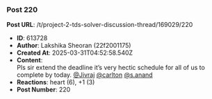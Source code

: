 ### Post 220
**Post URL**: /t/project-2-tds-solver-discussion-thread/169029/220
- **ID**: 613728
- **Author**: Lakshika Sheoran (22f2001175)
- **Created At**: 2025-03-31T04:52:58.540Z
- **Content**:  
  Pls sir extend the deadline it’s very hectic schedule for all of us  to complete by today. <a class="mention" href="/u/jivraj">@Jivraj</a> <a class="mention" href="/u/carlton">@carlton</a> <a class="mention" href="/u/s.anand">@s.anand</a>
- **Reactions**: heart (6), +1 (3)
- **Post Number**: 220

